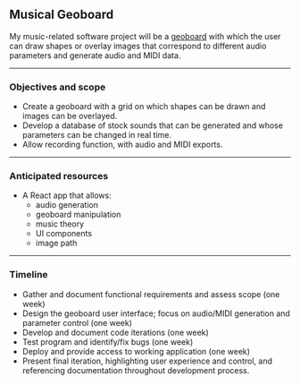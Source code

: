 ## Musical Geoboard

My music-related software project will be a [geoboard](https://apps.mathlearningcenter.org) with which the user can draw shapes or overlay images that correspond to different audio parameters and generate audio and MIDI data.

---

### Objectives and scope

- Create a geoboard with a grid on which shapes can be drawn and images can be overlayed.
- Develop a database of stock sounds that can be generated and whose parameters can be changed in real time.
- Allow recording function, with audio and MIDI exports.

---

### Anticipated resources

- A React app that allows:
  - audio generation
  - geoboard manipulation
  - music theory
  - UI components
  - image path

---

### Timeline

- Gather and document functional requirements and assess scope (one week)
- Design the geoboard user interface; focus on audio/MIDI generation and parameter control (one week)
- Develop and document code iterations (one week)
- Test program and identify/fix bugs (one week)
- Deploy and provide access to working application (one week)
- Present final iteration, highlighting user experience and control, and referencing documentation throughout development process.

